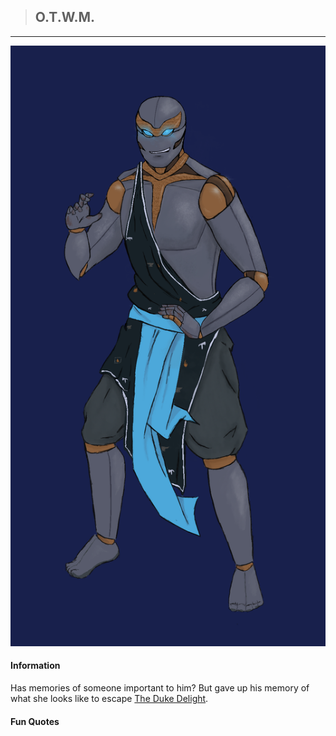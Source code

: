 >## O.T.W.M.

--- 

![Otem](../../../Templates/images/Otem.png "Otem robot form")

#### Information

Has memories of someone important to him? But gave up his memory of what she looks like to escape [The Duke Delight](../NPCs/Duke%20Delight.md).

#### Fun Quotes

